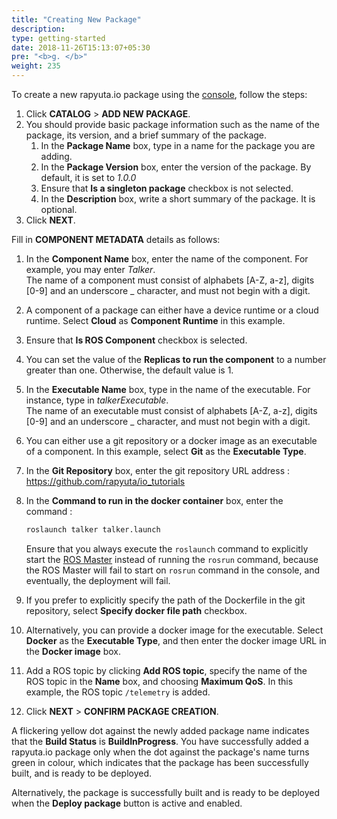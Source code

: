 ```yaml
---
title: "Creating New Package"
description:
type: getting-started
date: 2018-11-26T15:13:07+05:30
pre: "<b>g. </b>"
weight: 235
---
```

To create a new rapyuta.io package using the [console](https://closed-beta.rapyuta.io),
follow the steps:

1. Click **CATALOG** > **ADD NEW PACKAGE**.
2. You should provide basic package information such as the name of the
package, its version, and a brief summary of the package.
	1. In the **Package Name** box, type in a name for the package you are adding.
	2. In the **Package Version** box, enter the version of the package. By default,
	it is set to _1.0.0_
	3. Ensure that **Is a singleton package** checkbox is not selected.
	4. In the **Description** box, write a short summary of the package. It is optional.
3. Click **NEXT**.

Fill in **COMPONENT METADATA** details as follows:

1. In the **Component Name** box, enter the name of the component. For example,
you may enter _Talker_.   
The name of a component must consist of alphabets [A-Z, a-z], digits [0-9]
and an underscore _ character, and must not begin with a digit.
2. A component of a package can either have a device runtime or a cloud runtime.
Select **Cloud** as **Component Runtime** in this example.
3. Ensure that **Is ROS Component** checkbox is selected.
4. You can set the value of the **Replicas to run the component** to a number
greater than one. Otherwise, the default value is 1.
5. In the **Executable Name** box, type in the name of the executable. For instance,
type in _talkerExecutable_.  
The name of an executable must consist of alphabets [A-Z, a-z], digits [0-9]
and an underscore _ character, and must not begin with a digit.
6. You can either use a git repository or a docker image as an executable of a
component. In this example, select **Git** as the **Executable Type**.
7. In the **Git Repository** box, enter the git repository URL address : https://github.com/rapyuta/io_tutorials
8. In the **Command to run in the docker container** box, enter the command :
	```bash
	roslaunch talker talker.launch
	```

	Ensure that you always execute the `roslaunch` command to explicitly start the [ROS
	Master](http://wiki.ros.org/Master) instead of running the `rosrun` command,
	because the ROS Master will fail to start on `rosrun` command in the console,
	and eventually, the deployment will fail.
9. If you prefer to explicitly specify the path of the Dockerfile in the git repository,
select **Specify docker file path** checkbox.
10. Alternatively, you can provide a docker image for the executable. Select
**Docker** as the **Executable Type**, and then enter the docker image URL in the
**Docker image** box.
11. Add a ROS topic by clicking **Add ROS topic**, specify the name of
the ROS topic in the **Name** box, and choosing **Maximum QoS**. In this example,
the ROS topic `/telemetry` is added.
12. Click **NEXT** > **CONFIRM PACKAGE CREATION**.

A flickering yellow dot against the newly added package name indicates that
the **Build Status** is **BuildInProgress**. You have successfully added a
rapyuta.io package only when the dot against the package's name turns green in
colour, which indicates that the package has been successfully built, and is
ready to be deployed.

Alternatively, the package is successfully built and is ready to be deployed
when the **Deploy package** button is active and enabled.
